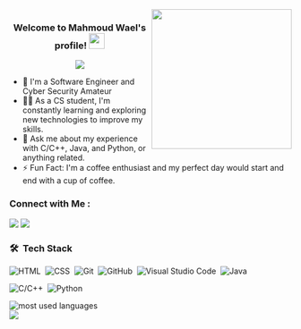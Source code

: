
<img width="250" align="right" src="https://c.tenor.com/_DOBjnGspYAAAAAM/code-coding.gif">

<h3 align="center">
  Welcome to Mahmoud Wael's profile!
  <img src="https://media.giphy.com/media/hvRJCLFzcasrR4ia7z/giphy.gif" width="28">
</h3>

<!-- Typing SVG by DenverCoder1 - https://github.com/DenverCoder1/readme-typing-svg -->
<p align="center">
  <a href="https://github.com/DenverCoder1/readme-typing-svg"><img src="https://readme-typing-svg.herokuapp.com/?lines=PS%20ICPC-Challenger;Cyber%20Security%20Amateur;Always%20learning%20new%20things&font=Fira%20Code&center=true&width=440&height=45&color=f75c7e&vCenter=true&size=22"></a>
</p> 

- 🏢 I'm a Software Engineer and Cyber Security Amateur
- 👨‍💻 As a CS student, I'm constantly learning and exploring new technologies to improve my skills.
- 💬 Ask me about my experience with C/C++, Java, and Python, or anything related.
- ⚡ Fun Fact: I'm a coffee enthusiast and my perfect day would start and end with a cup of coffee.

### Connect with Me :

<a href="https://www.linkedin.com/in/mahmoud-wael-9b9b6424a/" target="_blank"><img src="https://img.shields.io/badge/-Mahmoud%20Wael-0077B5?style=for-the-badge&logo=Linkedin&logoColor=white"/></a>
<a href="https://t.me/Ma7m0udZ" target="_blank"><img src="https://img.shields.io/badge/-Mahmoud%20Wael-0077B5?style=for-the-badge&logo=Telegram&logoColor=white"/></a>
### 🛠 &nbsp;Tech Stack

![HTML](https://img.shields.io/badge/-HTML-05122A?style=flat&logo=HTML5)&nbsp;
![CSS](https://img.shields.io/badge/-CSS-05122A?style=flat&logo=CSS3&logoColor=1572B6)&nbsp;
![Git](https://img.shields.io/badge/-Git-05122A?style=flat&logo=git)&nbsp;
![GitHub](https://img.shields.io/badge/-GitHub-05122A?style=flat&logo=github)&nbsp;
![Visual Studio Code](https://img.shields.io/badge/-Visual%20Studio%20Code-05122A?style=flat&logo=visual-studio-code&logoColor=007ACC)&nbsp;
![Java](https://img.shields.io/badge/-Java-05122A?style=flat&logo=java)&nbsp;

![C/C++](https://img.shields.io/badge/-C/C++-05122A?style=flat&logo=c/c++)&nbsp;
![Python](https://img.shields.io/badge/-Python%20-05122A?style=flat&logo=python)&nbsp;




<img align="left" src="https://github-readme-stats.vercel.app/api/top-langs?username=MahmoudWaeI&show_icons=true&locale=en&layout=compact&theme=radical" alt="most used languages" />
<br>
<a href="https://komarev.com/ghpvc/?username=MahmoudWaeI&style=for-the-badge">
    <img src="https://komarev.com/ghpvc/?username=MahmoudWaeI&style=for-the-badge">
</a>
